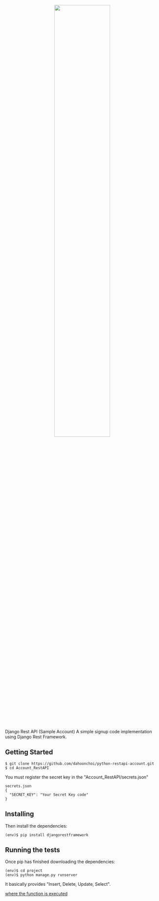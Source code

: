 <p align="center"><img src = "https://user-images.githubusercontent.com/41640324/128586761-fdaaa919-d3cd-40db-a210-e10a6312638f.jpeg" width="60%" height="60%"></p>
Django Rest API (Sample Account)
A simple signup code implementation using Django Rest Framework.

## Getting Started
```
$ git clone https://github.com/dahoonchoi/python-restapi-account.git
$ cd Account_RestAPI
```
You must register the secret key in the "Account_RestAPI/secrets.json"
```
secrets.json
{
  "SECRET_KEY": "Your Secret Key code"
}
```
## Installing
Then install the dependencies:
```
(env)$ pip install djangorestframework
```
## Running the tests
Once pip has finished downloading the dependencies:
```
(env)$ cd project
(env)$ python manage.py runserver
```
It basically provides "Insert, Delete, Update, Select".

[where the function is executed](https://github.com/dahoonchoi/python-restapi-account/blob/main/app/views.py)


